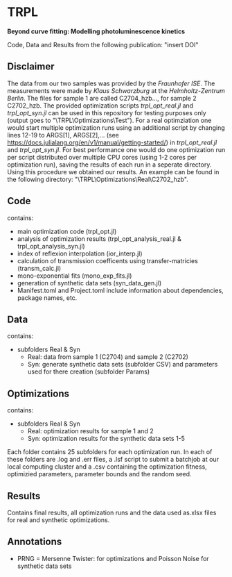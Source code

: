 # TRPL
**Beyond curve fitting: Modelling photoluminescence kinetics**

Code, Data and Results from the following publication: "insert DOI"

## Disclaimer
The data from our two samples was provided by the *Fraunhofer ISE*. The measurements
were made by *Klaus Schwarzburg* at the *Helmholtz-Zentrum Berlin*. The files for sample 1 are called 
C2704_hzb..., for sample 2 C2702_hzb. The provided optimization scripts *trpl_opt_real.jl* and *trpl_opt_syn.jl*
can be used in this repository for testing purposes only (output goes to "\TRPL\Optimizations\Test"). For a real optimziation
one would start multiple optimization runs using an additional script by changing lines 12-19 to ARGS[1], ARGS[2],... 
(see https://docs.julialang.org/en/v1/manual/getting-started/) in *trpl_opt_real.jl* and *trpl_opt_syn.jl*. For best performance
one would do one optimization run per script distributed over multiple CPU cores (using 1-2 cores per optimization run), saving
the results of each run in a seperate directory. Using this procedure we obtained our results. An example can be found in the following directory: "\TRPL\Optimizations\Real\C2702_hzb".


## Code
contains:

- main optimization code (trpl_opt.jl)
- analysis of optimization results (trpl_opt_analysis_real.jl & trpl_opt_analysis_syn.jl)
- index of reflexion interpolation (ior_interp.jl)
- calculation of transmission coefficents using transfer-matricies (transm_calc.jl)
- mono-exponential fits (mono_exp_fits.jl)
- generation of synthetic data sets (syn_data_gen.jl)
- Manifest.toml and Project.toml include information about dependencies, package names, etc.

## Data

contains:

- subfolders Real & Syn
    - Real: data from sample 1 (C2704) and sample 2 (C2702)
    - Syn: generate synthetic data sets (subfolder CSV) and parameters used for there creation (subfolder Params)

## Optimizations

contains: 

- subfolders Real & Syn
    - Real: optimization results for sample 1 and 2 
    - Syn: optimization results for the synthetic data sets 1-5

Each folder contains 25 subfolders for each optimization run. In each of these folders
are .log and .err files, a .lsf script to submit a batchjob at our local computing cluster and 
a .csv containing the optimization fitness, optimizied parameters, parameter bounds and the random seed.

## Results

Contains final results, all optimization runs and the data used as.xlsx files for real and synthetic optimizations. 

## Annotations

- PRNG = Mersenne Twister: for optimizations and Poisson Noise for synthetic data sets
